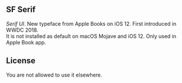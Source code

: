 ## SF Serif
*Serif UI*. New typeface from Apple Books on iOS 12. First introduced in WWDC 2018.  
It is not installed as default on macOS Mojave and iOS 12. Only used in Apple Book app.

## License
You are not allowed to use it elsewhere.
